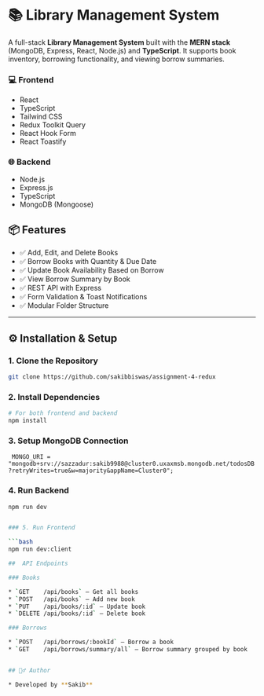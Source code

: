 # 📚 Library Management System

A full-stack **Library Management System** built with the **MERN stack** (MongoDB, Express, React, Node.js) and **TypeScript**. It supports book inventory, borrowing functionality, and viewing borrow summaries.



### 💻 Frontend

* React
* TypeScript
* Tailwind CSS
* Redux Toolkit Query
* React Hook Form
* React Toastify

### 🌐 Backend

* Node.js
* Express.js
* TypeScript
* MongoDB (Mongoose)



## 📦 Features

* ✅ Add, Edit, and Delete Books
* ✅ Borrow Books with Quantity & Due Date
* ✅ Update Book Availability Based on Borrow
* ✅ View Borrow Summary by Book
* ✅ REST API with Express
* ✅ Form Validation & Toast Notifications
* ✅ Modular Folder Structure

---

## ⚙️ Installation & Setup

### 1. Clone the Repository

```bash
git clone https://github.com/sakibbiswas/assignment-4-redux
```

### 2. Install Dependencies

```bash
# For both frontend and backend
npm install
```

### 3. Setup MongoDB Connection

` MONGO_URI = "mongodb+srv://sazzadur:sakib9988@cluster0.uxaxmsb.mongodb.net/todosDB?retryWrites=true&w=majority&appName=Cluster0";`


### 4. Run Backend

```bash
npm run dev


### 5. Run Frontend

```bash
npm run dev:client

##  API Endpoints

### Books

* `GET    /api/books` – Get all books
* `POST   /api/books` – Add new book
* `PUT    /api/books/:id` – Update book
* `DELETE /api/books/:id` – Delete book

### Borrows

* `POST   /api/borrows/:bookId` – Borrow a book
* `GET    /api/borrows/summary/all` – Borrow summary grouped by book


## 🙋‍♂️ Author

* Developed by **Sakib** 





